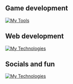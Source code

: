 ## Game development

[![My Tools](https://skillicons.dev/icons?i=cs,unity,visualstudio)](https://skillicons.dev)


## Web development

[![My Technologies](https://skillicons.dev/icons?i=figma,html,css,sass,bootstrap,mysql,js,react,nodejs,vscode,netlify)](https://skillicons.dev)

## Socials and fun

[![My Technologies](https://skillicons.dev/icons?i=devto,discord,instagram,ai)](https://skillicons.dev)

